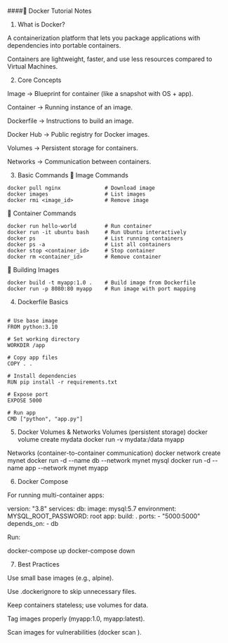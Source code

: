 ####🐳 Docker Tutorial Notes
1. What is Docker?

A containerization platform that lets you package applications with dependencies into portable containers.

Containers are lightweight, faster, and use less resources compared to Virtual Machines.


2. Core Concepts

Image → Blueprint for container (like a snapshot with OS + app).

Container → Running instance of an image.

Dockerfile → Instructions to build an image.

Docker Hub → Public registry for Docker images.

Volumes → Persistent storage for containers.

Networks → Communication between containers.

3. Basic Commands
🔹 Image Commands
```
docker pull nginx              # Download image
docker images                  # List images
docker rmi <image_id>          # Remove image
```

🔹 Container Commands

```
docker run hello-world         # Run container
docker run -it ubuntu bash     # Run Ubuntu interactively
docker ps                      # List running containers
docker ps -a                   # List all containers
docker stop <container_id>     # Stop container
docker rm <container_id>       # Remove container
```

🔹 Building Images

```
docker build -t myapp:1.0 .    # Build image from Dockerfile
docker run -p 8080:80 myapp    # Run image with port mapping
```

4. Dockerfile Basics
```

# Use base image
FROM python:3.10

# Set working directory
WORKDIR /app

# Copy app files
COPY . .

# Install dependencies
RUN pip install -r requirements.txt

# Expose port
EXPOSE 5000

# Run app
CMD ["python", "app.py"]
```

5. Docker Volumes & Networks
Volumes (persistent storage)
docker volume create mydata
docker run -v mydata:/data myapp

Networks (container-to-container communication)
docker network create mynet
docker run -d --name db --network mynet mysql
docker run -d --name app --network mynet myapp

6. Docker Compose

For running multi-container apps:

version: "3.8"
services:
  db:
    image: mysql:5.7
    environment:
      MYSQL_ROOT_PASSWORD: root
  app:
    build: .
    ports:
      - "5000:5000"
    depends_on:
      - db


Run:

docker-compose up
docker-compose down

7. Best Practices

Use small base images (e.g., alpine).

Use .dockerignore to skip unnecessary files.

Keep containers stateless; use volumes for data.

Tag images properly (myapp:1.0, myapp:latest).

Scan images for vulnerabilities (docker scan <image>).
